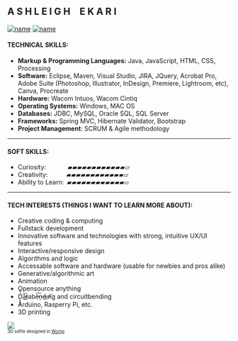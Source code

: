 
## A S H L E I G H  E K A R I
[![name](https://img.shields.io/badge/-LinkedIn-black.svg?style=flat-square&logo=linkedin&colorB=000)](https://www.linkedin.com/in/ashleighenichols) [![name](https://img.shields.io/badge/-ashleighekari.com-000?&logo=squarespace&style=flat-square)](https://www.ashleighekari.com)
#### TECHNICAL SKILLS:

- <strong>Markup & Programming Languages:</strong>  Java, JavaScript, HTML, CSS, Processing<br>
- <strong>Software:</strong> Eclipse, Maven, Visual Studio, JIRA, JQuery, Acrobat Pro, Adobe Suite (Photoshop, Illustrator, InDesign, Premiere, Lightroom, etc), Canva, Procreate <br>
- <strong>Hardware:</strong> Wacom Intuos, Wacom Cintiq <br>
- <strong>Operating Systems:</strong> Windows, MAC OS <br>
- <strong>Databases:</strong> JDBC, MySQL, Oracle SQL, SQL Server <br>
- <strong>Frameworks:</strong> Spring MVC, Hibernate Validator, Bootstrap <br>
- <strong>Project Management</strong>: SCRUM & Agile methodology

<hr>

#### SOFT SKILLS:

- Curiosity:       ▰▰▰▰▰▰▰▰▰▰▰▰▱<br>
- Creativity:      ▰▰▰▰▰▰▰▰▰▰▰▰▱<br>
- Ability to Learn: ▰▰▰▰▰▰▰▰▰▰▰▰▱<br>

<hr>

#### TECH INTERESTS (THINGS I WANT TO LEARN MORE ABOUT):

- Creative coding & computing <br>
- Fullstack development <br>
- Innovative software and technologies with strong, intuitive UX/UI features <br>
- Interactive/responsive design <br>
- Algorithms and logic <br> 
- Accessable software and hardware (usable for newbies and pros alike) <br>
- Generative/algorithmic art <br>
- Animation<br>
- Opensource anything <br>
- D̛̹̥̱̠̹́̽͒á̶͞t͟͟abè̵͠ņ͏d̶͟i̕ń̸͘g and circuitbending<br>
- Arduino, Rasperry Pi, etc. <br>
- 3D printing <br>

![](https://images.squarespace-cdn.com/content/v1/55cf708be4b0d960b1718a9a/285e99ed-5acb-4fc3-b92c-1bd656cbfe2e/ezgif-3-4b3024f788.gif?format=200w)
<br><sup><sub>3D selfie designed in [Womp](https://www.womp.com/)</sub></sup>
